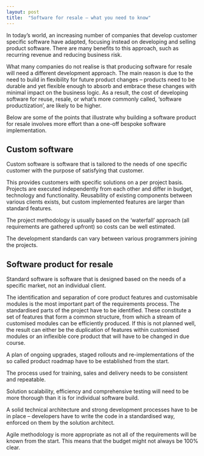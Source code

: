 ```yaml
---
layout: post
title:  "Software for resale – what you need to know"
---
```


In today’s world, an increasing number of companies that develop customer specific software have adapted, focusing instead on developing and selling product software. There are many benefits to this approach, such as recurring revenue and reducing business risk. 

What many companies do not realise is that producing software for resale will need a different development approach. The main reason is due to the need to build in flexibility for future product changes – products need to be durable and yet flexible enough to absorb and embrace these changes with minimal impact on the business logic. As a result, the cost of developing software for reuse, resale, or what’s more commonly called, ‘software productization’, are likely to be higher.

Below are some of the points that illustrate why building a software product for resale involves more effort than a one-off bespoke software implementation.

## Custom software
Custom software is software that is tailored to the needs of one specific customer with the purpose of satisfying that customer.

This provides customers with specific solutions on a per project basis. Projects are executed independently from each other and differ in budget, technology and functionality. Reusability of existing components between various clients exists, but custom implemented features are larger than standard features.

The project methodology is usually based on the ‘waterfall’ approach (all requirements are gathered upfront) so costs can be well estimated.

The development standards can vary between various programmers joining the projects.

## Software product for resale
Standard software is software that is designed based on the needs of a specific market, not an individual client.

The identification and separation of core product features and customisable modules is the most important part of the requirements process. The standardised parts of the project have to be identified. These constitute a set of features that form a common structure, from which a stream of customised modules can be efficiently produced. If this is not planned well, the result can either be the duplication of features within customised modules or an inflexible core product that will have to be changed in due course.

A plan of ongoing upgrades, staged rollouts and re-implementations of the so called product roadmap have to be established from the start.

The process used for training, sales and delivery needs to be consistent and repeatable.

Solution scalability, efficiency and comprehensive testing will need to be more thorough than it is for individual software build.

A solid technical architecture and strong development processes have to be in place – developers have to write the code in a standardised way, enforced on them by the solution architect.

Agile methodology is more appropriate as not all of the requirements will be known from the start. This means that the budget might not always be 100% clear.
